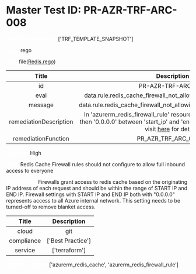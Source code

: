 



# Master Test ID: PR-AZR-TRF-ARC-008


***<font color="white">Master Snapshot Id:</font>*** ['TRF_TEMPLATE_SNAPSHOT']

***<font color="white">type:</font>*** rego

***<font color="white">rule:</font>*** file([Redis.rego])  
  
  
  
  

|Title|Description|
| :---: | :---: |
|id|PR-AZR-TRF-ARC-008|
|eval|data.rule.redis_cache_firewall_not_allowing_full_inbound_access|
|message|data.rule.redis_cache_firewall_not_allowing_full_inbound_access_err|
|remediationDescription|In 'azurerm_redis_firewall_rule' resource, set valid ip range other then '0.0.0.0' between 'start_ip' and 'end_ip' to fix the issue. please visit <a href='https://registry.terraform.io/providers/hashicorp/azurerm/latest/docs/resources/redis_firewall_rule' target='_blank'>here</a> for details.|
|remediationFunction|PR_AZR_TRF_ARC_008.py|


***<font color="white">Severity:</font>*** High

***<font color="white">Title:</font>*** Redis Cache Firewall rules should not configure to allow full inbound access to everyone

***<font color="white">Description:</font>*** Firewalls grant access to redis cache based on the originating IP address of each request and should be within the range of START IP and END IP. Firewall settings with START IP and END IP both with "0.0.0.0" represents access to all Azure internal network. This setting needs to be turned-off to remove blanket access.  
  
  

|Title|Description|
| :---: | :---: |
|cloud|git|
|compliance|['Best Practice']|
|service|['terraform']|


***<font color="white">Resource Types:</font>*** ['azurerm_redis_cache', 'azurerm_redis_firewall_rule']


[Redis.rego]: https://github.com/prancer-io/prancer-compliance-test/tree/master/azure/terraform/Redis.rego
